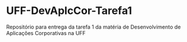 # UFF-DevAplcCor-Tarefa1
Repositório para entrega da tarefa 1 da matéria de Desenvolvimento de Aplicações Corporativas na UFF
